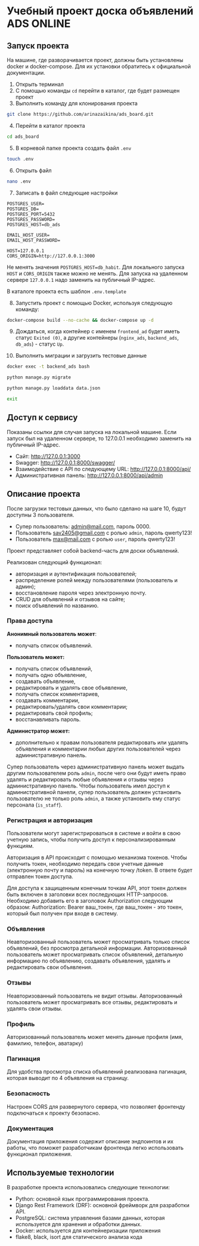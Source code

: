 # Учебный проект доска объявлений ADS ONLINE

## Запуск проекта

На машине, где разворачивается проект, должны быть установлены docker и docker-compose.
Для их установки обратитесь к официальной документации.

1. Открыть терминал
2. С помощью команды `cd` перейти в каталог, где будет размещен проект
3. Выполнить команду для клонирования проекта

```bash
git clone https://github.com/arinazaikina/ads_board.git
```

4. Перейти в каталог проекта

```bash
cd ads_board
```

5. В корневой папке проекта создать файл `.env`

```bash
touch .env
```

6. Открыть файл

```bash
nano .env
```

7. Записать в файл следующие настройки

```
POSTGRES_USER=
POSTGRES_DB=
POSTGRES_PORT=5432
POSTGRES_PASSWORD=
POSTGRES_HOST=db_ads

EMAIL_HOST_USER=
EMAIL_HOST_PASSWORD=

HOST=127.0.0.1
CORS_ORIGIN=http://127.0.0.1:3000
```

Не менять значения `POSTGRES_HOST=db_habit`.
Для локального запуска `HOST` и `CORS_ORIGIN` также можно не менять.
Для запуска на удаленном сервере `127.0.0.1` надо заменить на публичный IP-адрес.

В каталоге проекта есть шаблон `.env.template`

8. Запустить проект с помощью Docker, используя следующую команду:

```bash
docker-compose build --no-cache && docker-compose up -d
```

9. Дождаться, когда контейнер с именем `frontend_ad` будет иметь статус `Exited (0)`, а другие
   контейнеры (`nginx_ads`, `backend_ads`, `db_ads`) -
   статус `Up`.


10. Выполнить миграции и загрузить тестовые данные

```bash
docker exec -t backend_ads bash
```

```bash
python manage.py migrate
```

```bash
python manage.py loaddata data.json
```

```bash
exit
```

## Доступ к сервису

Показаны ссылки для случая запуска на локальной машине.
Если запуск был на удаленном сервере, то 127.0.0.1 необходимо заменить на публичный IP-адрес.

* Сайт: http://127.0.0.1:3000
* Swagger: http://127.0.0.1:8000/swagger/
* Взаимодействие с API по следующему URL: http://127.0.0.1:8000/api/
* Административная панель: http://127.0.0.1:8000/api/admin

## Описание проекта

После загрузки тестовых данных, что было сделано на шаге 10, будут доступны 3 пользователя.

* Супер пользователь: admin@mail.com, пароль 0000.
* Пользователь sav2405@gmail.com с ролью `admin`, пароль qwerty123!
* Пользователь max@mail.com с ролью `user`, пароль qwerty123!

Проект представляет собой backend-часть для доски объявлений.

Реализован следующий функционал:

* авторизация и аутентификация пользователей;
* распределение ролей между пользователями (пользователь и админ);
* восстановление пароля через электронную почту.
* CRUD для объявлений и отзывов на сайте;
* поиск объявлений по названию.

### Права доступа

**Анонимный пользователь может**:

- получать список объявлений.

**Пользователь может:**

- получать список объявлений,
- получать одно объявление,
- создавать объявление,
- редактировать и удалять свое объявление,
- получать список комментариев,
- создавать комментарии,
- редактировать/удалять свои комментарии;
- редактировать свой профиль;
- восстанавливать пароль.

**Администратор может:**

- дополнительно к правам пользователя редактировать или удалять
  объявления и комментарии любых других пользователей через административную панель.

Супер пользователь через административную панель может выдать другим пользователем роль `admin`, после чего
они будут иметь право удалять и редактировать любые объявления и отзывы через административную панель.
Чтобы пользователь имел доступ к административной панели, супер пользователь должен установить пользователю не только
роль `admin`, а также установить ему статус персонала (`is_staff`).

### Регистрация и авторизация

Пользователи могут зарегистрироваться в системе и войти в свою учетную запись,
чтобы получить доступ к персонализированным функциям.

Авторизация в API происходит с помощью механизма токенов.
Чтобы получить токен, необходимо передать свои учетные данные (электронную почту и пароль)
на конечную точку /token. В ответе будет отправлен токен доступа.

Для доступа к защищенным конечным точкам API, этот токен должен быть включен в заголовки
всех последующих HTTP-запросов.
Необходимо добавить его в заголовок Authorization следующим образом:
Authorization: Bearer ваш_токен, где ваш_токен - это токен, который был получен при входе в систему.

### Объявления

Неавторизованный пользователь может просматривать только список объявлений, без просмотра детальной информации.
Авторизованный пользователь может просматривать список объявлений, детальную информацию по объявлению,
создавать объявления, удалять и редактировать свои объявления.

### Отзывы

Неавторизованный пользователь не видит отзывы.
Авторизованный пользователь может просматривать все отзывы, редактировать и удалять свои отзывы.

### Профиль

Авторизованный пользователь может менять данные профиля (имя, фамилию, телефон, аватарку)

### Пагинация

Для удобства просмотра списка объявлений реализована пагинация, которая выводит по 4 объявления на страницу.

### Безопасность

Настроен CORS для развернутого сервера, что позволяет фронтенду подключаться к проекту безопасно.

### Документация

Документация приложения содержит описание эндпоинтов и их работы,
что поможет разработчикам фронтенда легко использовать функционал приложения.

## Используемые технологии

В разработке проекта использовались следующие технологии:

* Python: основной язык программирования проекта.
* Django Rest Framework (DRF): основной фреймворк для разработки API.
* PostgreSQL: система управления базами данных, которая используется для хранения и обработки данных.
* Docker: используется для контейнеризации приложения
* flake8, black, isort для статического анализа кода